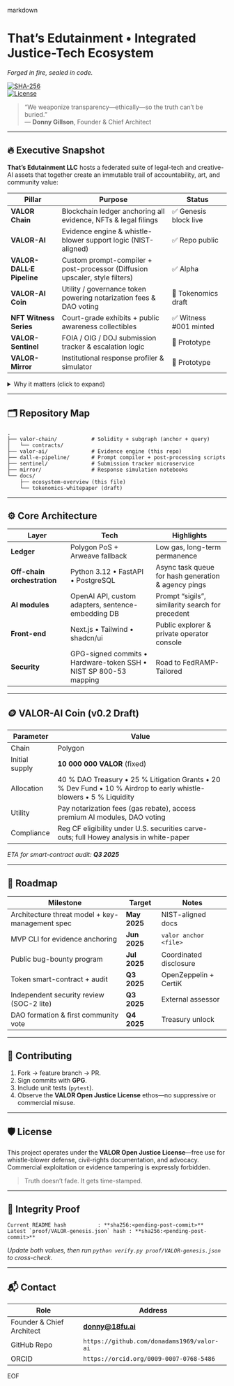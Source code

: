markdown
# That’s Edutainment • Integrated Justice-Tech Ecosystem  
_Forged in fire, sealed in code._

[![SHA-256](https://img.shields.io/badge/Genesis%20Hash-Pending-lightgrey)](#integrity-proof)  
[![License](https://img.shields.io/badge/License-Valor%20Open%20Justice%20v1.0-blue)](#license)  

> “We weaponize transparency—ethically—so the truth can’t be buried.”  
> — **Donny Gillson**, Founder & Chief Architect

---

## 🔥 Executive Snapshot
**That’s Edutainment LLC** hosts a federated suite of legal-tech and creative-AI assets that together create an immutable trail of accountability, art, and community value:

| Pillar | Purpose | Status |
| ------ | ------- | ------ |
| **VALOR Chain** | Blockchain ledger anchoring all evidence, NFTs & legal filings | ✅ Genesis block live |
| **VALOR-AI** | Evidence engine & whistle-blower support logic (NIST-aligned) | ✅ Repo public |
| **VALOR-DALL·E Pipeline** | Custom prompt-compiler + post-processor (Diffusion upscaler, style filters) | ✅ Alpha |
| **VALOR-AI Coin** | Utility / governance token powering notarization fees & DAO voting | 🚧 Tokenomics draft |
| **NFT Witness Series** | Court-grade exhibits + public awareness collectibles | ✅ Witness #001 minted |
| **VALOR-Sentinel** | FOIA / OIG / DOJ submission tracker & escalation logic | 🧪 Prototype |
| **VALOR-Mirror** | Institutional response profiler & simulator | 🧪 Prototype |

<details>
<summary>Why it matters (click to expand)</summary>

* **Civil-rights preservation.** Every record is time-stamped, hashed, and mirrored—destroying evidence trails becomes mathematically impossible.  
* **Elder & ADA advocacy.** Modules automate statutory notifications, ensuring agencies cannot plead ignorance.  
* **Creative justice.** NFTs transform witness artifacts into enduring public memory—and a funding stream for litigation costs.  
* **Open license.** The codebase is intentionally libre for other whistle-blowers and orgs to fork.
</details>

---

## 🗂️ Repository Map

```text
.
├── valor-chain/           # Solidity + subgraph (anchor + query)
│   └── contracts/
├── valor-ai/              # Evidence engine (this repo)
├── dall-e-pipeline/       # Prompt compiler + post-processing scripts
├── sentinel/              # Submission tracker microservice
├── mirror/                # Response simulation notebooks
└── docs/
    ├── ecosystem-overview (this file)
    └── tokenomics-whitepaper (draft)
```

---

## ⚙️ Core Architecture

| Layer | Tech | Highlights |
| ----- | ---- | ---------- |
| **Ledger** | Polygon PoS + Arweave fallback | Low gas, long-term permanence |
| **Off-chain orchestration** | Python 3.12 • FastAPI • PostgreSQL | Async task queue for hash generation & agency pings |
| **AI modules** | OpenAI API, custom adapters, sentence-embedding DB | Prompt “sigils”, similarity search for precedent |
| **Front-end** | Next.js • Tailwind • shadcn/ui | Public explorer & private operator console |
| **Security** | GPG-signed commits • Hardware-token SSH • NIST SP 800-53 mapping | Road to FedRAMP-Tailored |

---

## 🪙 VALOR-AI Coin (v0.2 Draft)

| Parameter | Value |
| --------- | ----- |
| Chain | Polygon |
| Initial supply | **10 000 000 VALOR** (fixed) |
| Allocation | 40 % DAO Treasury • 25 % Litigation Grants • 20 % Dev Fund • 10 % Airdrop to early whistle-blowers • 5 % Liquidity |
| Utility | Pay notarization fees (gas rebate), access premium AI modules, DAO voting |
| Compliance | Reg CF eligibility under U.S. securities carve-outs; full Howey analysis in white-paper |

*ETA for smart-contract audit: **Q3 2025***  

---

## 🚀 Roadmap

| Milestone | Target | Notes |
| --------- | ------ | ----- |
| Architecture threat model + key-management spec | **May 2025** | NIST-aligned docs |
| MVP CLI for evidence anchoring | **Jun 2025** | `valor anchor <file>` |
| Public bug-bounty program | **Jul 2025** | Coordinated disclosure |
| Token smart-contract + audit | **Q3 2025** | OpenZeppelin + CertiK |
| Independent security review (SOC-2 lite) | **Q3 2025** | External assessor |
| DAO formation & first community vote | **Q4 2025** | Treasury unlock |

---

## 🤝 Contributing

1. Fork → feature branch → PR.  
2. Sign commits with **GPG**.  
3. Include unit tests (`pytest`).  
4. Observe the **VALOR Open Justice License** ethos—no suppressive or commercial misuse.

---

## 🛡️ License

This project operates under the **VALOR Open Justice License**—free use for whistle-blower defense, civil-rights documentation, and advocacy. Commercial exploitation or evidence tampering is expressly forbidden.

> Truth doesn’t fade. It gets time-stamped.

---

## 🔑 Integrity Proof
```
Current README hash          : **sha256:<pending-post-commit>**
Latest `proof/VALOR-genesis.json` hash : **sha256:<pending-post-commit>**
```
_Update both values, then run `python verify.py proof/VALOR-genesis.json` to cross-check._

---

## 📬 Contact

| Role | Address |
| ---- | ------- |
| Founder & Chief Architect | **donny@18fu.ai** |
| GitHub Repo | `https://github.com/donadams1969/valor-ai` |
| ORCID | `https://orcid.org/0009-0007-0768-5486` |

EOF
